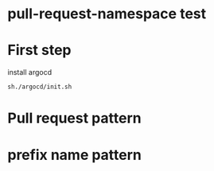 # pull-request-namespace test

# First step

install argocd

```
sh./argocd/init.sh
```

# Pull request pattern


# prefix name pattern


